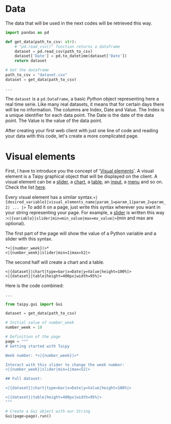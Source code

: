 # Data

The data that will be used in the next codes will be retrieved this way.

```python
import pandas as pd

def get_data(path_to_csv: str):
    # "pd.read_csv()" function returns a dataframe
    dataset = pd.read_csv(path_to_csv)
    dataset['Date'] = pd.to_datetime(dataset['Date'])
    return dataset

# Get the dataframe
path_to_csv = "dataset.csv"
dataset = get_data(path_to_csv)

...
```

The `dataset` is a `pd.DataFrame`, a basic *Python* object representing here a real time serie. Like many real datasets, it means that for certain days there will be no information. The columns are Index, Date and Value. The Index is a unique identifier for each data point. The Date is the date of the data point. The Value is the value of the data point.


After creating your first web client with just one line of code and reading your data with this code, let's create a more complicated page.


# Visual elements

First, I have to introduce you the concept of '[Visual elements](https://didactic-broccoli-7da2dfd5.pages.github.io/manuals/gui/viselements/)'. A visual element is a Taipy graphical object that will be displayed on the client. A visual element can be a [slider](https://didactic-broccoli-7da2dfd5.pages.github.io/manuals/gui/viselements/slider/), a [chart](https://didactic-broccoli-7da2dfd5.pages.github.io/manuals/gui/viselements/chart/), a [table](https://didactic-broccoli-7da2dfd5.pages.github.io/manuals/gui/viselements/table/), an [input](https://didactic-broccoli-7da2dfd5.pages.github.io/manuals/gui/viselements/input/), a [menu](https://didactic-broccoli-7da2dfd5.pages.github.io/manuals/gui/viselements/menu/) and so on. Check the list [here](https://didactic-broccoli-7da2dfd5.pages.github.io/manuals/gui/controls/).

Every visual element has a similar syntax.`<|{desired_variable}|visual_elements_name|param_1=param_1|param_2=param_2| ... |>` To add it on a page, just write this syntax wherever you want in your string representing your page.
For example, a [slider](https://didactic-broccoli-7da2dfd5.pages.github.io/manuals/gui/viselements/slider/) is written this way :`<|{variable}|slider|min=min_value|max=mx_value|>`(min and max are optional).

The first part of the page will show the value of a Python variable and a slider with this syntax.
```
*<|{number_week}|>*
<|{number_week}|slider|min=1|max=52|>
```
The second half will create a chart and a table.
```
<|{dataset}|chart|type=bar|x=Date|y=Value|height=100%|>
<|{dataset}|table|height=400px|width=95%|>
```

Here is the code combined:

```python
...

from taipy.gui import Gui

dataset = get_data(path_to_csv)

# Initial value of number_week
number_week = 10

# Definition of the page
page = """
# Getting started with Taipy

Week number: *<|{number_week}|>*

Interact with this slider to change the week number:
<|{number_week}|slider|min=1|max=52|>

## Full dataset:

<|{dataset}|chart|type=bar|x=Date|y=Value|height=100%|>

<|{dataset}|table|height=400px|width=95%|>
"""

# Create a Gui object with our String
Gui(page=page).run()
```
